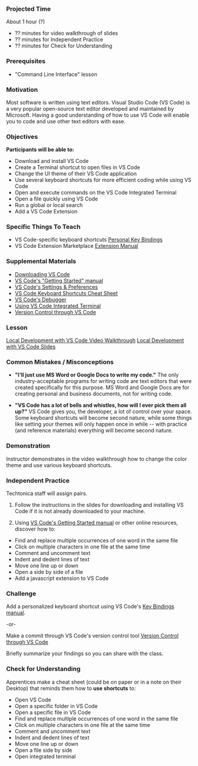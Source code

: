 ### Projected Time
About 1 hour (?)
- ?? minutes for video walkthrough of slides
- ?? minutes for Independent Practice
- ?? minutes for Check for Understanding

### Prerequisites
- "Command Line Interface" lesson

### Motivation

Most software is written using text editors. Visual Studio Code (VS Code) is a very popular open-source text editor developed and maintained by Microsoft. Having a good understanding of how to use VS Code will enable you to code and use other text editors with ease.

### Objectives
**Participants will be able to:**
- Download and install VS Code
- Create a Terminal shortcut to open files in VS Code
- Change the UI theme of their VS Code application
- Use several keyboard shortcuts for more efficient coding while using VS Code
- Open and execute commands on the VS Code Integrated Terminal
- Open a file quickly using VS Code
- Run a global or local search
- Add a VS Code Extension


### Specific Things To Teach
- VS Code-specific keyboard shortcuts
[Personal Key Bindings](https://code.visualstudio.com/docs/getstarted/keybindings)
- VS Code Extension Marketplace
[Extension Manual](https://code.visualstudio.com/docs/editor/extension-gallery)

### Supplemental Materials

- [Downloading VS Code](https://code.visualstudio.com/download)
- [VS Code's "Getting Started" manual](https://code.visualstudio.com/docs)
- [VS Code's Settings & Preferences](https://code.visualstudio.com/docs/getstarted/settings)
- [VS Code Keyboard Shortcuts Cheat Sheet](https://code.visualstudio.com/shortcuts/keyboard-shortcuts-macos.pdf)
- [VS Code's Debugger](https://code.visualstudio.com/docs/editor/debugging)
- [Using VS Code Integrated Terminal](https://code.visualstudio.com/docs/editor/integrated-terminal)
- [Version Control through VS Code](https://code.visualstudio.com/docs/editor/versioncontrol)


### Lesson
[Local Development with VS Code Video Walkthrough]()
[Local Development with VS Code Slides](https://docs.google.com/presentation/d/1QAMxrS1ZOvtSn7MuYxTmeanrMQi_O8Z5UVq-4LzLqso/edit#slide=id.g2dddbc9bda_0_47)

### Common Mistakes / Misconceptions

- **"I'll just use MS Word or Google Docs to write my code."** The only industry-acceptable programs for writing code are text editors that were created specifically for this purpose. MS Word and Google Docs are for creating personal and business documents, not for writing code.

- **"VS Code has a lot of bells and whistles, how will I ever pick them all up?"** VS Code gives you, the developer, a lot of control over your space. Some keyboard shortcuts will become second nature, while some things like setting your themes will only happen once in while -- with practice (and reference materials) everything will become second nature.

### Demonstration

Instructor demonstrates in the video walkthrough how to change the color theme and use various keyboard shortcuts.


### Independent Practice

Techtonica staff will assign pairs.

1. Follow the instructions in the slides for downloading and installing VS Code if it is not already downloaded to your machine.

2. Using [VS Code's Getting Started manual](https://code.visualstudio.com/docs) or other online resources, discover how to:
- Find and replace multiple occurrences of one word in the same file
- Click on multiple characters in one file at the same time
- Comment and uncomment text
- Indent and dedent lines of text
- Move one line up or down
- Open a side by side of a file
- Add a javascript extension to VS Code

### Challenge

Add a personalized keyboard shortcut using VS Code's  [Key Bindings manual](https://code.visualstudio.com/docs/getstarted/keybindings).

-or-

Make a commit through VS Code's version control tool [Version Control through VS Code](https://code.visualstudio.com/docs/editor/versioncontrol)

Briefly summarize your findings so you can share with the class.


### Check for Understanding

Apprentices make a cheat sheet (could be on paper or in a note on their Desktop) that reminds them how to **use shortcuts** to:

- Open VS Code
- Open a specific folder in VS Code
- Open a specific file in VS Code
- Find and replace multiple occurrences of one word in the same file
- Click on multiple characters in one file at the same time
- Comment and uncomment text
- Indent and dedent lines of text
- Move one line up or down
- Open a file side by side
- Open integrated terminal

